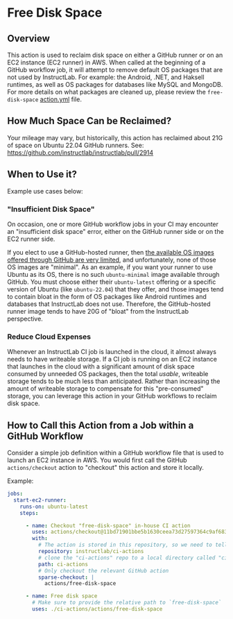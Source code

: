 # Free Disk Space

## Overview

This action is used to reclaim disk space on either a GitHub runner or on an EC2 instance (EC2 runner) in AWS. When called at the beginning of a GitHub workflow job, it will attempt to remove default OS packages that are not used by InstructLab. For example: the Android, .NET, and Haksell runtimes, as well as OS packages for databases like MySQL and MongoDB. For more details on what packages are cleaned up, please review the `free-disk-space` [action.yml](./action.yml) file.

## How Much Space Can be Reclaimed?

Your mileage may vary, but historically, this action has reclaimed about 21G of space on Ubuntu 22.04 GitHub runners. See: https://github.com/instructlab/instructlab/pull/2914

## When to Use it?

Example use cases below:

### "Insufficient Disk Space"

On occasion, one or more GitHub workflow jobs in your CI may encounter an "insufficient disk space" error, either on the GitHub runner side or on the EC2 runner side.

If you elect to use a GitHub-hosted runner, then [the available OS images offered through GitHub are very limited](https://github.com/actions/runner-images?tab=readme-ov-file#available-images), and unfortunately, none of those OS images are "minimal". As an example, if you want your runner to use Ubuntu as its OS, there is no such `ubuntu-minimal` image available through GitHub. You must choose either their `ubuntu-latest` offering or a specific version of Ubuntu (like `ubuntu-22.04`) that they offer, and those images tend to contain bloat in the form of OS packages like Android runtimes and databases that InstructLab does not use. Therefore, the GitHub-hosted runner image tends to have 20G of "bloat" from the InstructLab perspective.

### Reduce Cloud Expenses

Whenever an InstructLab CI job is launched in the cloud, it almost always needs to have writeable storage. If a CI job is running on an EC2 instance that launches in the cloud with a significant amount of disk space consumed by unneeded OS packages, then the total _usable_, writeable storage tends to be much less than anticipated. Rather than increasing the amount of writeable storage to compensate for this "pre-consumed" storage, you can leverage this action in your GitHub workflows to reclaim disk space.

## How to Call this Action from a Job within a GitHub Workflow 

Consider a simple job definition within a GitHub workflow file that is used to launch an EC2 instance in AWS. You would first call the GitHub `actions/checkout` action to "checkout" this action and store it locally.

Example:

```yaml
jobs:
  start-ec2-runner:
    runs-on: ubuntu-latest
    steps:

      - name: Checkout "free-disk-space" in-house CI action
        uses: actions/checkout@11bd71901bbe5b1630ceea73d27597364c9af683 # v4.2.2
        with:
          # The action is stored in this repository, so we need to tell GitHub to pull from: {org}/{repo}
          repository: instructlab/ci-actions
          # clone the "ci-actions" repo to a local directory called "ci-actions", instead of overwriting the current WORKDIR contents
          path: ci-actions
          # Only checkout the relevant GitHub action
          sparse-checkout: |
            actions/free-disk-space

      - name: Free disk space
        # Make sure to provide the relative path to `free-disk-space`
        uses: ./ci-actions/actions/free-disk-space
```